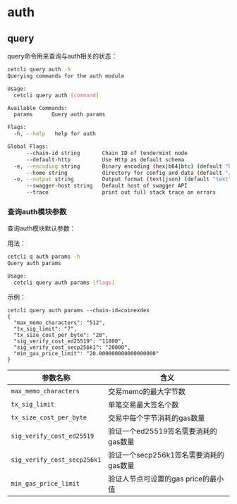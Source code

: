 

# auth

## query

query命令用来查询与auth相关的状态：

```bash
cetcli query auth -h
Querying commands for the auth module

Usage:
  cetcli query auth [command]

Available Commands:
  params      Query auth params

Flags:
  -h, --help   help for auth

Global Flags:
      --chain-id string       Chain ID of tendermint node
      --default-http          Use Http as default schema
  -e, --encoding string       Binary encoding (hex|b64|btc) (default "hex")
      --home string           directory for config and data (default "/Users/bitmain/.cetcli")
  -o, --output string         Output format (text|json) (default "text")
      --swagger-host string   Default host of swagger API
      --trace                 print out full stack trace on errors

```

### 查询auth模块参数

查询auth模块默认参数：

用法：

```bash
cetcli q auth params -h
Query auth params

Usage:
  cetcli query auth params [flags]
```

示例：

```
cetcli query auth params --chain-id=coinexdex
{
  "max_memo_characters": "512",
  "tx_sig_limit": "7",
  "tx_size_cost_per_byte": "20",
  "sig_verify_cost_ed25519": "11800",
  "sig_verify_cost_secp256k1": "20000",
  "min_gas_price_limit": "20.000000000000000000"
}
```

| 参数名称                    | 含义                                   |
| --------------------------- | -------------------------------------- |
| `max_memo_characters`       | 交易memo的最大字节数                   |
| `tx_sig_limit`              | 单笔交易最大签名个数                   |
| `tx_size_cost_per_byte`     | 交易中每个字节消耗的gas数量            |
| `sig_verify_cost_ed25519`   | 验证一个ed25519签名需要消耗的gas数量   |
| `sig_verify_cost_secp256k1` | 验证一个secp256k1签名需要消耗的gas数量 |
| `min_gas_price_limit`       | 验证人节点可设置的gas price的最小值    |




